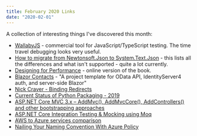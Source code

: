 ```yaml
---
title: February 2020 Links
date: "2020-02-01"
---
```


A collection of interesting things I've discovered this month:

- [WallabyJS](https://wallabyjs.com/) - commercial tool for JavaScript/TypeScript testing. The time travel debugging looks very useful.
- [How to migrate from Newtonsoft.Json to System.Text.Json](https://docs.microsoft.com/en-gb/dotnet/standard/serialization/system-text-json-migrate-from-newtonsoft-how-to) - this lists all the differences and what isn't supported - quite a lot currently.
- [Designing for Performance](http://designingforperformance.com/) - online version of the book.
- [Blazor Contacts](https://github.com/bradwellsb/blazor-contacts) - "A project template for OData API, IdentityServer4 auth, and server-side Blazor"
- [Nick Craver - Binding Redirects](https://nickcraver.com/blog/2020/02/11/binding-redirects/)
- [Current Status of Python Packaging - 2019](https://stefanoborini.com/current-status-of-python-packaging/)
- [ASP.NET Core MVC 3.x – AddMvc(), AddMvcCore(), AddControllers() and other bootstrapping approaches](https://www.strathweb.com/2020/02/asp-net-core-mvc-3-x-addmvc-addmvccore-addcontrollers-and-other-bootstrapping-approaches/)
- [ASP.NET Core Integration Testing & Mocking using Moq](https://rehansaeed.com/asp-net-core-integration-testing-mocking-using-moq/)
- [AWS to Azure services comparison](https://docs.microsoft.com/en-us/azure/architecture/aws-professional/services)
- [Nailing Your Naming Convention With Azure Policy](https://blog.matthewbrowne.com/blog/nailing-your-naming-convention-with-azure-policy/)
